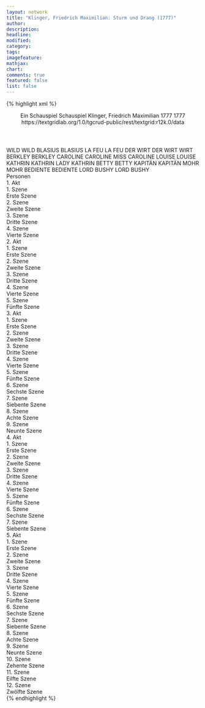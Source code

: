 ```yaml
---
layout: network
title: "Klinger, Friedrich Maximilian: Sturm und Drang (1777)"
author:
description:
headline:
modified:
category:
tags:
imagefeature: 
mathjax: 
chart: 
comments: true
featured: false
list: false
---
```

{% highlight xml %}
<?xml-model href="https://raw.githubusercontent.com/DLiNa/project/master/rules/lina.rnc"?><?xml-model href="https://raw.githubusercontent.com/DLiNa/project/master/rules/lina.sch"?>
<play xmlns="http://lina.digital">
  <header>
    <title>Sturm und Drang</title>
    <subtitle>Ein Schauspiel</subtitle>
    <genretitle>Schauspiel</genretitle>
    <author>Klinger, Friedrich Maximilian</author>
    <date type="print">1777</date>
    <date type="premiere">1777</date>
    <date type="written"/>
    <source>https://textgridlab.org/1.0/tgcrud-public/rest/textgrid:r12k.0/data</source>
  </header>
  <personae>
    <character>
      <name>WILD</name>
      <alias xml:id="wild">
        <name>WILD</name>
      </alias>
    </character>
    <character>
      <name>BLASIUS</name>
      <alias xml:id="blasius">
        <name>BLASIUS</name>
      </alias>
    </character>
    <character>
      <name>LA FEU</name>
      <alias xml:id="la_feu">
        <name>LA FEU</name>
      </alias>
    </character>
    <character>
      <name>DER WIRT</name>
      <alias xml:id="der_wirt">
        <name>DER WIRT</name>
      </alias>
      <alias xml:id="wirt">
        <name>WIRT</name>
      </alias>
    </character>
    <character>
      <name>BERKLEY</name>
      <alias xml:id="berkley">
        <name>BERKLEY</name>
      </alias>
    </character>
    <character>
      <name>CAROLINE</name>
      <alias xml:id="caroline">
        <name>CAROLINE</name>
      </alias>
      <alias xml:id="miss_caroline">
        <name>MISS CAROLINE</name>
      </alias>
    </character>
    <character>
      <name>LOUISE</name>
      <alias xml:id="louise">
        <name>LOUISE</name>
      </alias>
    </character>
    <character>
      <name>KATHRIN</name>
      <alias xml:id="kathrin">
        <name>KATHRIN</name>
      </alias>
      <alias xml:id="lady_kathrin">
        <name>LADY KATHRIN</name>
      </alias>
    </character>
    <character>
      <name>BETTY</name>
      <alias xml:id="betty">
        <name>BETTY</name>
      </alias>
    </character>
    <character>
      <name>KAPITÄN</name>
      <alias xml:id="kapitän">
        <name>KAPITÄN</name>
      </alias>
    </character>
    <character>
      <name>MOHR</name>
      <alias xml:id="mohr">
        <name>MOHR</name>
      </alias>
    </character>
    <character>
      <name>BEDIENTE</name>
      <alias xml:id="bediente">
        <name>BEDIENTE</name>
      </alias>
    </character>
    <character>
      <name>LORD BUSHY</name>
      <alias xml:id="lord_bushy">
        <name>LORD BUSHY</name>
      </alias>
    </character>
  </personae>
  <text>
    <div>
      <head>Personen</head>
    </div>
    <div>
      <head>1. Akt</head>
      <div>
        <head>1. Szene</head>
        <div>
          <head>Erste Szene</head>
          <sp who="#wild">
            <amount n="22" unit="speech_acts"/>
            <amount n="734" unit="words"/>
            <amount n="12" unit="lines"/>
            <amount n="4018" unit="chars"/>
          </sp>
          <sp who="#blasius">
            <amount n="14" unit="speech_acts"/>
            <amount n="283" unit="words"/>
            <amount n="11" unit="lines"/>
            <amount n="1615" unit="chars"/>
          </sp>
          <sp who="#la_feu">
            <amount n="12" unit="speech_acts"/>
            <amount n="344" unit="words"/>
            <amount n="6" unit="lines"/>
            <amount n="1939" unit="chars"/>
          </sp>
          <sp who="#der_wirt">
            <amount n="1" unit="speech_acts"/>
            <amount n="9" unit="words"/>
            <amount n="1" unit="lines"/>
            <amount n="51" unit="chars"/>
          </sp>
          <sp who="#wirt">
            <amount n="3" unit="speech_acts"/>
            <amount n="10" unit="words"/>
            <amount n="3" unit="lines"/>
            <amount n="61" unit="chars"/>
          </sp>
        </div>
      </div>
      <div>
        <head>2. Szene</head>
        <div>
          <head>Zweite Szene</head>
          <sp who="#berkley">
            <amount n="17" unit="speech_acts"/>
            <amount n="1160" unit="words"/>
            <amount n="3" unit="lines"/>
            <amount n="6272" unit="chars"/>
          </sp>
          <sp who="#caroline">
            <amount n="17" unit="speech_acts"/>
            <amount n="313" unit="words"/>
            <amount n="10" unit="lines"/>
            <amount n="1760" unit="chars"/>
          </sp>
        </div>
      </div>
      <div>
        <head>3. Szene</head>
        <div>
          <head>Dritte Szene</head>
          <sp who="#louise">
            <amount n="8" unit="speech_acts"/>
            <amount n="614" unit="words"/>
            <amount n="1" unit="lines"/>
            <amount n="3310" unit="chars"/>
          </sp>
          <sp who="#caroline">
            <amount n="7" unit="speech_acts"/>
            <amount n="39" unit="words"/>
            <amount n="6" unit="lines"/>
            <amount n="200" unit="chars"/>
          </sp>
        </div>
      </div>
      <div>
        <head>4. Szene</head>
        <div>
          <head>Vierte Szene</head>
          <sp who="#kathrin">
            <amount n="6" unit="speech_acts"/>
            <amount n="160" unit="words"/>
            <amount n="4" unit="lines"/>
            <amount n="851" unit="chars"/>
          </sp>
          <sp who="#louise">
            <amount n="5" unit="speech_acts"/>
            <amount n="65" unit="words"/>
            <amount n="3" unit="lines"/>
            <amount n="358" unit="chars"/>
          </sp>
          <sp who="#caroline">
            <amount n="2" unit="speech_acts"/>
            <amount n="11" unit="words"/>
            <amount n="2" unit="lines"/>
            <amount n="58" unit="chars"/>
          </sp>
        </div>
      </div>
    </div>
    <div>
      <head>2. Akt</head>
      <div>
        <head>1. Szene</head>
        <div>
          <head>Erste Szene</head>
          <sp who="#betty">
            <amount n="1" unit="speech_acts"/>
            <amount n="12" unit="words"/>
            <amount n="1" unit="lines"/>
            <amount n="76" unit="chars"/>
          </sp>
          <sp who="#la_feu">
            <amount n="3" unit="speech_acts"/>
            <amount n="90" unit="words"/>
            <amount n="1" unit="lines"/>
            <amount n="489" unit="chars"/>
          </sp>
          <sp who="#wild">
            <amount n="6" unit="speech_acts"/>
            <amount n="243" unit="words"/>
            <amount n="4" unit="lines"/>
            <amount n="1378" unit="chars"/>
          </sp>
          <sp who="#blasius">
            <amount n="4" unit="speech_acts"/>
            <amount n="204" unit="words"/>
            <amount n="1128" unit="chars"/>
          </sp>
        </div>
      </div>
      <div>
        <head>2. Szene</head>
        <div>
          <head>Zweite Szene</head>
          <sp who="#la_feu">
            <amount n="14" unit="speech_acts"/>
            <amount n="324" unit="words"/>
            <amount n="9" unit="lines"/>
            <amount n="1728" unit="chars"/>
          </sp>
          <sp who="#kathrin">
            <amount n="12" unit="speech_acts"/>
            <amount n="136" unit="words"/>
            <amount n="10" unit="lines"/>
            <amount n="749" unit="chars"/>
          </sp>
          <sp who="#blasius">
            <amount n="10" unit="speech_acts"/>
            <amount n="157" unit="words"/>
            <amount n="7" unit="lines"/>
            <amount n="768" unit="chars"/>
          </sp>
          <sp who="#louise">
            <amount n="12" unit="speech_acts"/>
            <amount n="171" unit="words"/>
            <amount n="9" unit="lines"/>
            <amount n="968" unit="chars"/>
          </sp>
          <sp who="#wild">
            <amount n="1" unit="speech_acts"/>
            <amount n="5" unit="words"/>
            <amount n="1" unit="lines"/>
            <amount n="26" unit="chars"/>
          </sp>
          <sp who="#kathrin #louise">
            <amount n="2" unit="speech_acts"/>
            <amount n="8" unit="words"/>
            <amount n="2" unit="lines"/>
            <amount n="42" unit="chars"/>
          </sp>
        </div>
      </div>
      <div>
        <head>3. Szene</head>
        <div>
          <head>Dritte Szene</head>
          <sp who="#miss_caroline">
            <amount n="1" unit="speech_acts"/>
            <amount n="97" unit="words"/>
            <amount n="508" unit="chars"/>
          </sp>
        </div>
      </div>
      <div>
        <head>4. Szene</head>
        <div>
          <head>Vierte Szene</head>
          <sp who="#caroline">
            <amount n="20" unit="speech_acts"/>
            <amount n="307" unit="words"/>
            <amount n="15" unit="lines"/>
            <amount n="1617" unit="chars"/>
          </sp>
          <sp who="#wild">
            <amount n="20" unit="speech_acts"/>
            <amount n="752" unit="words"/>
            <amount n="8" unit="lines"/>
            <amount n="3941" unit="chars"/>
          </sp>
        </div>
      </div>
      <div>
        <head>5. Szene</head>
        <div>
          <head>Fünfte Szene</head>
          <sp who="#berkley">
            <amount n="29" unit="speech_acts"/>
            <amount n="956" unit="words"/>
            <amount n="15" unit="lines"/>
            <amount n="5197" unit="chars"/>
          </sp>
          <sp who="#wild">
            <amount n="25" unit="speech_acts"/>
            <amount n="343" unit="words"/>
            <amount n="20" unit="lines"/>
            <amount n="1864" unit="chars"/>
          </sp>
          <sp who="#caroline">
            <amount n="3" unit="speech_acts"/>
            <amount n="12" unit="words"/>
            <amount n="3" unit="lines"/>
            <amount n="62" unit="chars"/>
          </sp>
        </div>
      </div>
    </div>
    <div>
      <head>3. Akt</head>
      <div>
        <head>1. Szene</head>
        <div>
          <head>Erste Szene</head>
          <sp who="#blasius">
            <amount n="9" unit="speech_acts"/>
            <amount n="283" unit="words"/>
            <amount n="5" unit="lines"/>
            <amount n="1508" unit="chars"/>
          </sp>
          <sp who="#la_feu">
            <amount n="9" unit="speech_acts"/>
            <amount n="360" unit="words"/>
            <amount n="5" unit="lines"/>
            <amount n="1985" unit="chars"/>
          </sp>
        </div>
      </div>
      <div>
        <head>2. Szene</head>
        <div>
          <head>Zweite Szene</head>
          <sp who="#wild">
            <amount n="4" unit="speech_acts"/>
            <amount n="40" unit="words"/>
            <amount n="4" unit="lines"/>
            <amount n="208" unit="chars"/>
          </sp>
          <sp who="#la_feu">
            <amount n="1" unit="speech_acts"/>
            <amount n="17" unit="words"/>
            <amount n="1" unit="lines"/>
            <amount n="85" unit="chars"/>
          </sp>
          <sp who="#blasius">
            <amount n="2" unit="speech_acts"/>
            <amount n="16" unit="words"/>
            <amount n="2" unit="lines"/>
            <amount n="78" unit="chars"/>
          </sp>
        </div>
      </div>
      <div>
        <head>3. Szene</head>
        <div>
          <head>Dritte Szene</head>
          <sp who="#wirt">
            <amount n="1" unit="speech_acts"/>
            <amount n="4" unit="words"/>
            <amount n="1" unit="lines"/>
            <amount n="25" unit="chars"/>
          </sp>
          <sp who="#kapitän">
            <amount n="19" unit="speech_acts"/>
            <amount n="337" unit="words"/>
            <amount n="13" unit="lines"/>
            <amount n="1793" unit="chars"/>
          </sp>
          <sp who="#la_feu">
            <amount n="6" unit="speech_acts"/>
            <amount n="64" unit="words"/>
            <amount n="4" unit="lines"/>
            <amount n="335" unit="chars"/>
          </sp>
          <sp who="#mohr">
            <amount n="11" unit="speech_acts"/>
            <amount n="181" unit="words"/>
            <amount n="8" unit="lines"/>
            <amount n="967" unit="chars"/>
          </sp>
          <sp who="#blasius">
            <amount n="9" unit="speech_acts"/>
            <amount n="74" unit="words"/>
            <amount n="8" unit="lines"/>
            <amount n="377" unit="chars"/>
          </sp>
        </div>
      </div>
      <div>
        <head>4. Szene</head>
        <div>
          <head>Vierte Szene</head>
          <sp who="#blasius">
            <amount n="1" unit="speech_acts"/>
            <amount n="13" unit="words"/>
            <amount n="1" unit="lines"/>
            <amount n="68" unit="chars"/>
          </sp>
          <sp who="#la_feu">
            <amount n="1" unit="speech_acts"/>
          </sp>
          <sp who="#kapitän">
            <amount n="7" unit="speech_acts"/>
            <amount n="183" unit="words"/>
            <amount n="3" unit="lines"/>
            <amount n="995" unit="chars"/>
          </sp>
          <sp who="#wild">
            <amount n="6" unit="speech_acts"/>
            <amount n="124" unit="words"/>
            <amount n="4" unit="lines"/>
            <amount n="642" unit="chars"/>
          </sp>
        </div>
      </div>
      <div>
        <head>5. Szene</head>
        <div>
          <head>Fünfte Szene</head>
          <sp who="#louise">
            <amount n="12" unit="speech_acts"/>
            <amount n="241" unit="words"/>
            <amount n="7" unit="lines"/>
            <amount n="1303" unit="chars"/>
          </sp>
          <sp who="#kathrin">
            <amount n="12" unit="speech_acts"/>
            <amount n="219" unit="words"/>
            <amount n="8" unit="lines"/>
            <amount n="1208" unit="chars"/>
          </sp>
        </div>
      </div>
      <div>
        <head>6. Szene</head>
        <div>
          <head>Sechste Szene</head>
          <sp who="#la_feu">
            <amount n="13" unit="speech_acts"/>
            <amount n="212" unit="words"/>
            <amount n="8" unit="lines"/>
            <amount n="1122" unit="chars"/>
          </sp>
          <sp who="#louise">
            <amount n="9" unit="speech_acts"/>
            <amount n="44" unit="words"/>
            <amount n="9" unit="lines"/>
            <amount n="243" unit="chars"/>
          </sp>
          <sp who="#kathrin">
            <amount n="12" unit="speech_acts"/>
            <amount n="99" unit="words"/>
            <amount n="11" unit="lines"/>
            <amount n="535" unit="chars"/>
          </sp>
        </div>
      </div>
      <div>
        <head>7. Szene</head>
        <div>
          <head>Siebente Szene</head>
          <sp who="#wild">
            <amount n="1" unit="speech_acts"/>
            <amount n="204" unit="words"/>
            <amount n="1083" unit="chars"/>
          </sp>
        </div>
      </div>
      <div>
        <head>8. Szene</head>
        <div>
          <head>Achte Szene</head>
          <sp who="#caroline">
            <amount n="10" unit="speech_acts"/>
            <amount n="204" unit="words"/>
            <amount n="8" unit="lines"/>
            <amount n="1114" unit="chars"/>
          </sp>
          <sp who="#wild">
            <amount n="9" unit="speech_acts"/>
            <amount n="141" unit="words"/>
            <amount n="7" unit="lines"/>
            <amount n="748" unit="chars"/>
          </sp>
        </div>
      </div>
      <div>
        <head>9. Szene</head>
        <div>
          <head>Neunte Szene</head>
          <sp who="#louise">
            <amount n="6" unit="speech_acts"/>
            <amount n="56" unit="words"/>
            <amount n="5" unit="lines"/>
            <amount n="311" unit="chars"/>
          </sp>
          <sp who="#caroline">
            <amount n="1" unit="speech_acts"/>
            <amount n="8" unit="words"/>
            <amount n="1" unit="lines"/>
            <amount n="41" unit="chars"/>
          </sp>
          <sp who="#wild">
            <amount n="1" unit="speech_acts"/>
            <amount n="108" unit="words"/>
            <amount n="584" unit="chars"/>
          </sp>
          <sp who="#kathrin">
            <amount n="1" unit="speech_acts"/>
            <amount n="14" unit="words"/>
            <amount n="1" unit="lines"/>
            <amount n="73" unit="chars"/>
          </sp>
          <sp who="#la_feu">
            <amount n="1" unit="speech_acts"/>
            <amount n="17" unit="words"/>
            <amount n="106" unit="chars"/>
          </sp>
          <sp who="#blasius">
            <amount n="2" unit="speech_acts"/>
            <amount n="33" unit="words"/>
            <amount n="2" unit="lines"/>
            <amount n="145" unit="chars"/>
          </sp>
        </div>
      </div>
    </div>
    <div>
      <head>4. Akt</head>
      <div>
        <head>1. Szene</head>
        <div>
          <head>Erste Szene</head>
          <sp who="#berkley">
            <amount n="3" unit="speech_acts"/>
            <amount n="55" unit="words"/>
            <amount n="2" unit="lines"/>
            <amount n="271" unit="chars"/>
          </sp>
          <sp who="#bediente">
            <amount n="2" unit="speech_acts"/>
            <amount n="12" unit="words"/>
            <amount n="2" unit="lines"/>
            <amount n="61" unit="chars"/>
          </sp>
        </div>
      </div>
      <div>
        <head>2. Szene</head>
        <div>
          <head>Zweite Szene</head>
          <sp who="#kapitän">
            <amount n="13" unit="speech_acts"/>
            <amount n="155" unit="words"/>
            <amount n="10" unit="lines"/>
            <amount n="842" unit="chars"/>
          </sp>
          <sp who="#berkley">
            <amount n="13" unit="speech_acts"/>
            <amount n="248" unit="words"/>
            <amount n="7" unit="lines"/>
            <amount n="1345" unit="chars"/>
          </sp>
        </div>
      </div>
      <div>
        <head>3. Szene</head>
        <div>
          <head>Dritte Szene</head>
          <sp who="#berkley">
            <amount n="10" unit="speech_acts"/>
            <amount n="206" unit="words"/>
            <amount n="7" unit="lines"/>
            <amount n="1108" unit="chars"/>
          </sp>
          <sp who="#caroline">
            <amount n="8" unit="speech_acts"/>
            <amount n="51" unit="words"/>
            <amount n="7" unit="lines"/>
            <amount n="289" unit="chars"/>
          </sp>
          <sp who="#kapitän">
            <amount n="8" unit="speech_acts"/>
            <amount n="87" unit="words"/>
            <amount n="6" unit="lines"/>
            <amount n="458" unit="chars"/>
          </sp>
          <sp who="#mohr">
            <amount n="2" unit="speech_acts"/>
            <amount n="24" unit="words"/>
            <amount n="2" unit="lines"/>
            <amount n="119" unit="chars"/>
          </sp>
        </div>
      </div>
      <div>
        <head>4. Szene</head>
        <div>
          <head>Vierte Szene</head>
          <sp who="#wild">
            <amount n="6" unit="speech_acts"/>
            <amount n="136" unit="words"/>
            <amount n="4" unit="lines"/>
            <amount n="672" unit="chars"/>
          </sp>
          <sp who="#kapitän">
            <amount n="7" unit="speech_acts"/>
            <amount n="221" unit="words"/>
            <amount n="5" unit="lines"/>
            <amount n="1182" unit="chars"/>
          </sp>
          <sp who="#berkley">
            <amount n="6" unit="speech_acts"/>
            <amount n="93" unit="words"/>
            <amount n="5" unit="lines"/>
            <amount n="481" unit="chars"/>
          </sp>
          <sp who="#caroline">
            <amount n="5" unit="speech_acts"/>
            <amount n="31" unit="words"/>
            <amount n="5" unit="lines"/>
            <amount n="156" unit="chars"/>
          </sp>
        </div>
      </div>
      <div>
        <head>5. Szene</head>
        <div>
          <head>Fünfte Szene</head>
          <sp who="#lady_kathrin">
            <amount n="3" unit="speech_acts"/>
            <amount n="55" unit="words"/>
            <amount n="2" unit="lines"/>
            <amount n="304" unit="chars"/>
          </sp>
          <sp who="#berkley">
            <amount n="9" unit="speech_acts"/>
            <amount n="97" unit="words"/>
            <amount n="7" unit="lines"/>
            <amount n="500" unit="chars"/>
          </sp>
          <sp who="#louise">
            <amount n="2" unit="speech_acts"/>
            <amount n="23" unit="words"/>
            <amount n="2" unit="lines"/>
            <amount n="102" unit="chars"/>
          </sp>
          <sp who="#kapitän">
            <amount n="12" unit="speech_acts"/>
            <amount n="96" unit="words"/>
            <amount n="10" unit="lines"/>
            <amount n="489" unit="chars"/>
          </sp>
          <sp who="#wild">
            <amount n="14" unit="speech_acts"/>
            <amount n="374" unit="words"/>
            <amount n="9" unit="lines"/>
            <amount n="2097" unit="chars"/>
          </sp>
          <sp who="#caroline">
            <amount n="1" unit="speech_acts"/>
            <amount n="4" unit="words"/>
            <amount n="1" unit="lines"/>
            <amount n="24" unit="chars"/>
          </sp>
          <sp who="#kapitän #berkley">
            <amount n="1" unit="speech_acts"/>
            <amount n="2" unit="words"/>
            <amount n="1" unit="lines"/>
            <amount n="12" unit="chars"/>
          </sp>
          <sp who="#mohr">
            <amount n="5" unit="speech_acts"/>
            <amount n="96" unit="words"/>
            <amount n="3" unit="lines"/>
            <amount n="476" unit="chars"/>
          </sp>
        </div>
      </div>
      <div>
        <head>6. Szene</head>
        <div>
          <head>Sechste Szene</head>
          <sp who="#blasius">
            <amount n="3" unit="speech_acts"/>
            <amount n="312" unit="words"/>
            <amount n="1" unit="lines"/>
            <amount n="1700" unit="chars"/>
          </sp>
          <sp who="#la_feu">
            <amount n="3" unit="speech_acts"/>
            <amount n="37" unit="words"/>
            <amount n="3" unit="lines"/>
            <amount n="191" unit="chars"/>
          </sp>
        </div>
      </div>
      <div>
        <head>7. Szene</head>
        <div>
          <head>Siebente Szene</head>
          <sp who="#blasius">
            <amount n="4" unit="speech_acts"/>
            <amount n="31" unit="words"/>
            <amount n="4" unit="lines"/>
            <amount n="151" unit="chars"/>
          </sp>
          <sp who="#la_feu">
            <amount n="3" unit="speech_acts"/>
            <amount n="18" unit="words"/>
            <amount n="3" unit="lines"/>
            <amount n="97" unit="chars"/>
          </sp>
          <sp who="#wild">
            <amount n="5" unit="speech_acts"/>
            <amount n="91" unit="words"/>
            <amount n="2" unit="lines"/>
            <amount n="477" unit="chars"/>
          </sp>
        </div>
      </div>
    </div>
    <div>
      <head>5. Akt</head>
      <div>
        <head>1. Szene</head>
        <div>
          <head>Erste Szene</head>
          <sp who="#caroline">
            <amount n="6" unit="speech_acts"/>
            <amount n="145" unit="words"/>
            <amount n="4" unit="lines"/>
            <amount n="770" unit="chars"/>
          </sp>
          <sp who="#betty">
            <amount n="5" unit="speech_acts"/>
            <amount n="94" unit="words"/>
            <amount n="4" unit="lines"/>
            <amount n="493" unit="chars"/>
          </sp>
        </div>
      </div>
      <div>
        <head>2. Szene</head>
        <div>
          <head>Zweite Szene</head>
          <sp who="#mohr">
            <amount n="6" unit="speech_acts"/>
            <amount n="277" unit="words"/>
            <amount n="1447" unit="chars"/>
          </sp>
          <sp who="#caroline">
            <amount n="6" unit="speech_acts"/>
            <amount n="22" unit="words"/>
            <amount n="6" unit="lines"/>
            <amount n="121" unit="chars"/>
          </sp>
        </div>
      </div>
      <div>
        <head>3. Szene</head>
        <div>
          <head>Dritte Szene</head>
          <sp who="#la_feu">
            <amount n="7" unit="speech_acts"/>
            <amount n="328" unit="words"/>
            <amount n="2" unit="lines"/>
            <amount n="1870" unit="chars"/>
          </sp>
          <sp who="#lady_kathrin">
            <amount n="7" unit="speech_acts"/>
            <amount n="82" unit="words"/>
            <amount n="5" unit="lines"/>
            <amount n="455" unit="chars"/>
          </sp>
        </div>
      </div>
      <div>
        <head>4. Szene</head>
        <div>
          <head>Vierte Szene</head>
          <sp who="#louise">
            <amount n="9" unit="speech_acts"/>
            <amount n="152" unit="words"/>
            <amount n="7" unit="lines"/>
            <amount n="799" unit="chars"/>
          </sp>
          <sp who="#lady_kathrin">
            <amount n="3" unit="speech_acts"/>
            <amount n="35" unit="words"/>
            <amount n="2" unit="lines"/>
            <amount n="162" unit="chars"/>
          </sp>
          <sp who="#blasius">
            <amount n="8" unit="speech_acts"/>
            <amount n="153" unit="words"/>
            <amount n="5" unit="lines"/>
            <amount n="843" unit="chars"/>
          </sp>
          <sp who="#la_feu">
            <amount n="1" unit="speech_acts"/>
            <amount n="11" unit="words"/>
            <amount n="1" unit="lines"/>
            <amount n="54" unit="chars"/>
          </sp>
        </div>
      </div>
      <div>
        <head>5. Szene</head>
        <div>
          <head>Fünfte Szene</head>
          <sp who="#berkley">
            <amount n="3" unit="speech_acts"/>
            <amount n="44" unit="words"/>
            <amount n="3" unit="lines"/>
            <amount n="208" unit="chars"/>
          </sp>
          <sp who="#kapitän">
            <amount n="3" unit="speech_acts"/>
            <amount n="125" unit="words"/>
            <amount n="1" unit="lines"/>
            <amount n="720" unit="chars"/>
          </sp>
          <sp who="#la_feu">
            <amount n="2" unit="speech_acts"/>
            <amount n="20" unit="words"/>
            <amount n="2" unit="lines"/>
            <amount n="99" unit="chars"/>
          </sp>
          <sp who="#lady_kathrin">
            <amount n="1" unit="speech_acts"/>
            <amount n="14" unit="words"/>
            <amount n="1" unit="lines"/>
            <amount n="86" unit="chars"/>
          </sp>
        </div>
      </div>
      <div>
        <head>6. Szene</head>
        <div>
          <head>Sechste Szene</head>
          <sp who="#berkley">
            <amount n="3" unit="speech_acts"/>
            <amount n="61" unit="words"/>
            <amount n="2" unit="lines"/>
            <amount n="295" unit="chars"/>
          </sp>
          <sp who="#kapitän">
            <amount n="4" unit="speech_acts"/>
            <amount n="55" unit="words"/>
            <amount n="3" unit="lines"/>
            <amount n="308" unit="chars"/>
          </sp>
          <sp who="#caroline">
            <amount n="3" unit="speech_acts"/>
            <amount n="19" unit="words"/>
            <amount n="3" unit="lines"/>
            <amount n="111" unit="chars"/>
          </sp>
        </div>
      </div>
      <div>
        <head>7. Szene</head>
        <div>
          <head>Siebente Szene</head>
          <sp who="#mohr">
            <amount n="2" unit="speech_acts"/>
            <amount n="12" unit="words"/>
            <amount n="2" unit="lines"/>
            <amount n="57" unit="chars"/>
          </sp>
          <sp who="#kapitän">
            <amount n="3" unit="speech_acts"/>
            <amount n="50" unit="words"/>
            <amount n="2" unit="lines"/>
            <amount n="268" unit="chars"/>
          </sp>
          <sp who="#berkley">
            <amount n="2" unit="speech_acts"/>
            <amount n="12" unit="words"/>
            <amount n="2" unit="lines"/>
            <amount n="72" unit="chars"/>
          </sp>
        </div>
      </div>
      <div>
        <head>8. Szene</head>
        <div>
          <head>Achte Szene</head>
          <sp who="#wild">
            <amount n="6" unit="speech_acts"/>
            <amount n="98" unit="words"/>
            <amount n="4" unit="lines"/>
            <amount n="506" unit="chars"/>
          </sp>
          <sp who="#caroline">
            <amount n="2" unit="speech_acts"/>
            <amount n="14" unit="words"/>
            <amount n="2" unit="lines"/>
            <amount n="64" unit="chars"/>
          </sp>
          <sp who="#kapitän">
            <amount n="3" unit="speech_acts"/>
            <amount n="37" unit="words"/>
            <amount n="3" unit="lines"/>
            <amount n="195" unit="chars"/>
          </sp>
          <sp who="#berkley">
            <amount n="2" unit="speech_acts"/>
            <amount n="78" unit="words"/>
            <amount n="1" unit="lines"/>
            <amount n="428" unit="chars"/>
          </sp>
        </div>
      </div>
      <div>
        <head>9. Szene</head>
        <div>
          <head>Neunte Szene</head>
          <sp who="#wild">
            <amount n="2" unit="speech_acts"/>
            <amount n="262" unit="words"/>
            <amount n="1360" unit="chars"/>
          </sp>
          <sp who="#caroline">
            <amount n="2" unit="speech_acts"/>
            <amount n="120" unit="words"/>
            <amount n="617" unit="chars"/>
          </sp>
        </div>
      </div>
      <div>
        <head>10. Szene</head>
        <div>
          <head>Zehente Szene</head>
          <sp who="#mohr">
            <amount n="6" unit="speech_acts"/>
            <amount n="175" unit="words"/>
            <amount n="2" unit="lines"/>
            <amount n="914" unit="chars"/>
          </sp>
          <sp who="#wild">
            <amount n="5" unit="speech_acts"/>
            <amount n="22" unit="words"/>
            <amount n="5" unit="lines"/>
            <amount n="116" unit="chars"/>
          </sp>
          <sp who="#caroline">
            <amount n="1" unit="speech_acts"/>
            <amount n="6" unit="words"/>
            <amount n="1" unit="lines"/>
            <amount n="34" unit="chars"/>
          </sp>
        </div>
      </div>
      <div>
        <head>11. Szene</head>
        <div>
          <head>Eilfte Szene</head>
          <sp who="#lord_bushy">
            <amount n="11" unit="speech_acts"/>
            <amount n="251" unit="words"/>
            <amount n="7" unit="lines"/>
            <amount n="1316" unit="chars"/>
          </sp>
          <sp who="#wild">
            <amount n="6" unit="speech_acts"/>
            <amount n="117" unit="words"/>
            <amount n="3" unit="lines"/>
            <amount n="651" unit="chars"/>
          </sp>
          <sp who="#caroline">
            <amount n="3" unit="speech_acts"/>
            <amount n="18" unit="words"/>
            <amount n="3" unit="lines"/>
            <amount n="97" unit="chars"/>
          </sp>
          <sp who="#mohr">
            <amount n="2" unit="speech_acts"/>
            <amount n="8" unit="words"/>
            <amount n="2" unit="lines"/>
            <amount n="35" unit="chars"/>
          </sp>
        </div>
      </div>
      <div>
        <head>12. Szene</head>
        <div>
          <head>Zwölfte Szene</head>
          <sp who="#berkley">
            <amount n="15" unit="speech_acts"/>
            <amount n="367" unit="words"/>
            <amount n="12" unit="lines"/>
            <amount n="1887" unit="chars"/>
          </sp>
          <sp who="#kapitän">
            <amount n="12" unit="speech_acts"/>
            <amount n="128" unit="words"/>
            <amount n="11" unit="lines"/>
            <amount n="662" unit="chars"/>
          </sp>
          <sp who="#lord_bushy">
            <amount n="9" unit="speech_acts"/>
            <amount n="281" unit="words"/>
            <amount n="5" unit="lines"/>
            <amount n="1625" unit="chars"/>
          </sp>
          <sp who="#wild">
            <amount n="6" unit="speech_acts"/>
            <amount n="60" unit="words"/>
            <amount n="6" unit="lines"/>
            <amount n="303" unit="chars"/>
          </sp>
          <sp who="#caroline">
            <amount n="6" unit="speech_acts"/>
            <amount n="55" unit="words"/>
            <amount n="6" unit="lines"/>
            <amount n="279" unit="chars"/>
          </sp>
          <sp who="#mohr">
            <amount n="2" unit="speech_acts"/>
            <amount n="13" unit="words"/>
            <amount n="2" unit="lines"/>
            <amount n="63" unit="chars"/>
          </sp>
        </div>
      </div>
    </div>
  </text>
</play>
{% endhighlight %}
